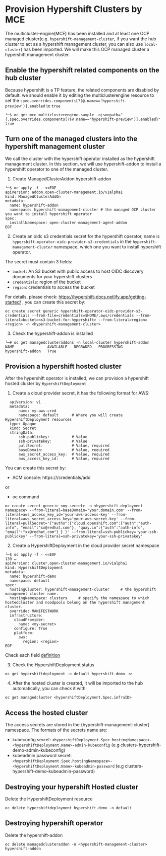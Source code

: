 # Provision Hypershift Clusters by MCE

The multicluster-engine(MCE) has been installed and at least one OCP managed cluster(e.g. `hypershift-management-cluster`, If you want the hub cluster to act as a hypershift management cluster, you can also use `local-cluster`) has been imported. We will make this OCP managed cluster a hypershift management cluster.

## Enable the hypershift related components on the hub cluster

Because hypershift is a TP feature, the related components are disabled by default. we should enable it by editing the multiclusterengine resource to set the `spec.overrides.components[?(@.name=='hypershift-preview')].enabled` to `true`
```
╰─$ oc get mce multiclusterengine-sample -ojsonpath="{.spec.overrides.components[?(@.name=='hypershift-preview')].enabled}"
true
```

## Turn one of the managed clusters into the hypershift management cluster

We call the cluster with the hypershift operator installed as the hypershift management cluster. In this section, we will use hypershift-addon to install a hypershift operator to one of the managed cluster.

1. Create ManagedClusterAddon hypershift-addon
```
╰─$ oc apply -f - <<EOF
apiVersion: addon.open-cluster-management.io/v1alpha1
kind: ManagedClusterAddOn
metadata:
  name: hypershift-addon
  namespace: hypershift-management-cluster # the managed OCP cluster you want to install hypershift operator
spec:
  installNamespace: open-cluster-management-agent-addon
EOF
```

2. Create an oidc s3 credentials secret for the hypershift operator, name is `hypershift-operator-oidc-provider-s3-credentials` in the `hypershift-management-cluster` namespace, which one you want to install hypershift operator.

The secret must contain 3 fields:
- `bucket`: An S3 bucket with public access to host OIDC discovery documents for your hypershift clusters
- `credentials`: region of the bucket
- `region`: credentials to access the bucket

For details, please check: https://hypershift-docs.netlify.app/getting-started/ , you can create this secret by:
```
oc create secret generic hypershift-operator-oidc-provider-s3-credentials --from-file=credentials=$HOME/.aws/credentials --from-literal=bucket=<s3-bucket-for-hypershift> --from-literal=region=<region> -n <hypershift-management-cluster>
```

3. Check the hypershift-addon is installed
```
╰─# oc get managedclusteraddons -n local-cluster hypershift-addon
NAME               AVAILABLE   DEGRADED   PROGRESSING
hypershift-addon   True
```

## Provision a hypershift hosted cluster

After the hypershift operator is installed, we can provision a hypershift hosted cluster by `HypershiftDeployment`

1. Create a cloud provider secret, it has the following format for AWS:
```
  apiVersion: v1
  metadata:
      name: my-aws-cred
      namespace: default      # Where you will create HypershiftDeployment resources
  type: Opaque
  kind: Secret
  stringData:
      ssh-publickey:          # Value
      ssh-privatekey:         # Value
      pullSecret:             # Value, required
      baseDomain:             # Value, required
      aws_secret_access_key:  # Value, required
      aws_access_key_id:      # Value, required
```

You can create this secret by:
- ACM console: https://<Advanced-Cluster-Management-Console>/credentials/add

or
- oc command
```
oc create secret generic <my-secret> -n <hypershift-deployment-namespace> --from-literal=baseDomain='your.domain.com' --from-literal=aws_access_key_id='your-aws-access-key' --from-literal=aws_secret_access_key='your-aws-secret-key' --from-literal=pullSecret='{"auths":{"cloud.openshift.com":{"auth":"auth-info", "email":"xx@redhat.com"}, "quay.io":{"auth":"auth-info", "email":"xx@redhat.com"} } }' --from-literal=ssh-publickey='your-ssh-publickey' --from-literal=ssh-privatekey='your-ssh-privatekey'
```

2. Create a HypershiftDeployment in the cloud provider secret namespace
```
╰─$ oc apply -f - <<EOF                                                                                                          130 ↵
apiVersion: cluster.open-cluster-management.io/v1alpha1
kind: HypershiftDeployment
metadata:
  name: hypershift-demo
  namespace: default
spec:
  hostingCluster: hypershift-management-cluster     # the hypershift management cluster name.
  hostingNamespace: clusters     # specify the namespace to which hostedcluster and noodpools belong on the hypershift management cluster.
  override: MANIFESTWORK
  infrastructure:
    cloudProvider:
      name: <my-secret>
    configure: True
    platform:
      aws:
        region: <region>
EOF
```

Check each field [definition](./../api/v1alpha1/hypershiftdeployment_types.go)

3. Check the HypershiftDeployment status
```
oc get hypershiftdeployment -n default hypershift-demo -w
```

4. After the hosted cluster is created, it will be imported to the hub automatically, you can check it with:
```
oc get managedcluster <hypershiftDeployment.Spec.infraID>
```

## Access the hosted cluster

The access secrets are stored in the {hypershift-management-cluster} namespace.
The formats of the secrets name are:
- kubeconfig secret: `<hypershiftDeployment.Spec.hostingNamespace>-<hypershiftDeployment.Name>-admin-kubeconfig` (e.g clusters-hypershift-demo-admin-kubeconfig)
- kubeadmin password secret: `<hypershiftDeployment.Spec.hostingNamespace>-<hypershiftDeployment.Name>-kubeadmin-password` (e.g clusters-hypershift-demo-kubeadmin-password)

## Destroying your hypershift Hosted cluster

Delete the HypershiftDeployment resource
```
oc delete hypershiftdeployment hypershift-demo -n default
```

## Destroying hypershift operator

Delete the hypershift-addon
```
oc delete managedclusteraddon -n <hypershift-management-cluster> hypershift-addon
```
